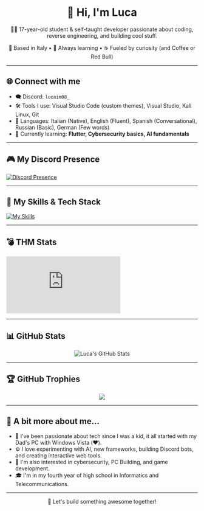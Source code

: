 # <div align="center">👋 Hi, I'm Luca</div>

<p align="center">
  🧑‍💻 17-year-old student & self-taught developer passionate about coding, reverse engineering, and building cool stuff.
</p>

<p align="center">
  📍 Based in Italy • 🧠 Always learning • ☕ Fueled by curiosity (and Coffee or Red Bull)
</p>

---

## 🌐 Connect with me

- 🗨️ Discord: `lucaim08_`
- 🛠️ Tools I use: Visual Studio Code (custom themes), Visual Studio, Kali Linux, Git
- 💬 Languages: Italian (Native), English (Fluent), Spanish (Conversational), Russian (Basic), German (Few words)
- 🧠 Currently learning: **Flutter, Cybersecurity basics, AI fundamentals**

---

## 🎮 My Discord Presence

[![Discord Presence](https://lanyard.cnrad.dev/api/1186990133069758526)](https://discord.com/users/1186990133069758526)

---

## 🚀 My Skills & Tech Stack

[![My Skills](https://skillicons.dev/icons?i=js,html,css,c,cpp,cs,py,react,nodejs,mongodb,arduino,discordjs,unreal,unity,robloxstudio,opencv,vscode,visualstudio,kali,linux&perline=8)](https://skillicons.dev)

---

## 💣 THM Stats
<iframe src="https://tryhackme.com/api/v2/badges/public-profile?userPublicId=750045" style='border:none;'></iframe>

---

## 📊 GitHub Stats

<div align="center">
  <img src="https://github-readme-stats.vercel.app/api?username=LUCAIM08&theme=dark&show_icons=true" alt="Luca's GitHub Stats" />
</div>

---

## 🏆 GitHub Trophies

<div align="center">
  <img src="https://github-profile-trophy.vercel.app/?username=LUCAIM08&theme=light" />
</div>

---

## 📌 A bit more about me...

- 🧒 I've been passionate about tech since I was a kid, it all started with my Dad's PC with Windows Vista (❤️).
- ⚙️ I love experimenting with AI, new frameworks, building Discord bots, and creating interactive web tools.
- 🧩 I'm also interested in cybersecurity, PC Building, and game development.
- 🎓 I'm in my fourth year of high school in Informatics and Telecommunications.

---

<p align="center">
  🚀 Let's build something awesome together!
</p>
